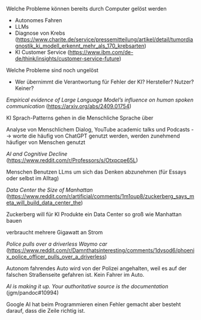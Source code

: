 Welche Probleme können bereits durch Computer gelöst werden

- Autonomes Fahren
- LLMs
- Diagnose von Krebs (https://www.charite.de/service/pressemitteilung/artikel/detail/tumordiagnostik_ki_modell_erkennt_mehr_als_170_krebsarten)
- KI Customer Service (https://www.ibm.com/de-de/think/insights/customer-service-future)



Welche Probleme sind noch ungelöst

- Wer übernimmt die Verantwortung für Fehler der KI? Hersteller? Nutzer? Keiner?






*Empirical evidence of Large Language Model’s influence on human spoken communication* (https://arxiv.org/abs/2409.01754) 

KI Sprach-Patterns gehen in die Menschliche Sprache über

Analyse von Menschlichem Dialog, YouTube academic talks und Podcasts
--> worte die häufig von ChatGPT genutzt werden, werden zunehmend häufiger von Menschen genutzt



*AI and Cognitive Decline* (https://www.reddit.com/r/Professors/s/Otxpcpe65L)

Menschen Benutzen LLms um sich das Denken abzunehmen (für Essays oder selbst im Alltag)



*Data Center the Size of Manhattan* (https://www.reddit.com/r/artificial/comments/1m1oup8/zuckerberg_says_meta_will_build_data_center_the)

Zuckerberg will für KI Produkte ein Data Center so groß wie Manhattan bauen

verbraucht mehrere Gigawatt an Strom



*Police pulls over a driverless Waymo car* (https://www.reddit.com/r/Damnthatsinteresting/comments/1dvsod6/phoenix_police_officer_pulls_over_a_driverless)

Autonom fahrendes Auto wird von der Polizei angehalten, weil es auf der falschen Straßenseite gefahren ist. Kein Fahrer im Auto.



*AI is making it up. Your authoritative source is the documentation* (jgm/pandoc#10994)

Google AI hat beim Programmieren einen Fehler gemacht aber besteht darauf, dass die Zeile richtig ist.



